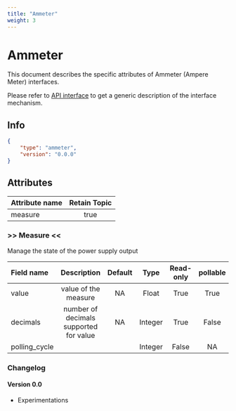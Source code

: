 ```yaml
---
title: "Ammeter"
weight: 3
---
```


# Ammeter

This document describes the specific attributes of Ammeter (Ampere Meter) interfaces.

Please refer to [API interface](/docs/mqtt/core.md) to get a generic description of the interface mechanism.

## Info

```json
{
    "type": "ammeter",
    "version": "0.0.0"
}
```

## Attributes

| Attribute name | Retain Topic |
| :------------- | :----------: |
| measure        |     true     |

### >> Measure <<

Manage the state of the power supply output

| Field name    |              Description               | Default |  Type   | Read-only | pollable |
| :------------ | :------------------------------------: | :-----: | :-----: | :-------: | :------: |
| value         |          value of the measure          |   NA    |  Float  |   True    |   True   |
| decimals      | number of decimals supported for value |   NA    | Integer |   True    |  False   |
| polling_cycle |                                        |         | Integer |   False   |    NA    |

### Changelog

#### Version 0.0

- Experimentations


